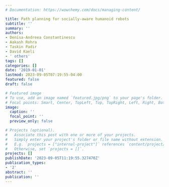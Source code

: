 ```yaml
---
# Documentation: https://wowchemy.com/docs/managing-content/

title: Path planning for socially-aware humanoid robots
subtitle: ''
summary: ''
authors:
- Denisa-Andreea Constantinescu
- Aakash Rohra
- Taskin Padir
- David Kaeli
- ' others'
tags: []
categories: []
date: '2019-01-01'
lastmod: 2023-09-05T07:19:55-04:00
featured: false
draft: false

# Featured image
# To use, add an image named `featured.jpg/png` to your page's folder.
# Focal points: Smart, Center, TopLeft, Top, TopRight, Left, Right, BottomLeft, Bottom, BottomRight.
image:
  caption: ''
  focal_point: ''
  preview_only: false

# Projects (optional).
#   Associate this post with one or more of your projects.
#   Simply enter your project's folder or file name without extension.
#   E.g. `projects = ["internal-project"]` references `content/project/deep-learning/index.md`.
#   Otherwise, set `projects = []`.
projects: []
publishDate: '2023-09-05T11:19:55.327470Z'
publication_types:
- '2'
abstract: ''
publication: ''
---
```

